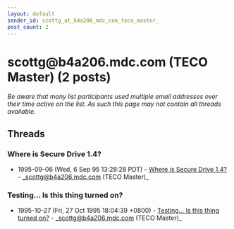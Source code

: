 ```yaml
---
layout: default
sender_id: scottg_at_b4a206_mdc_com_teco_master_
post_count: 2
---
```


# scottg<span>@</span>b4a206.mdc.com (TECO Master) (2 posts)

_Be aware that many list participants used multiple email addresses over their time active on the list. As such this page may not contain all threads available._

## Threads

### Where is Secure Drive 1.4?
+ 1995-09-06 (Wed, 6 Sep 95 13:28:28 PDT) - [Where is Secure Drive 1.4?](/archive/1995/09/83f88d27cb67e535a85eef84488e186758e595ca45be62eca5b1e17904f40879) - _scottg@b4a206.mdc.com (TECO Master)_

### Testing... Is this thing turned on?
+ 1995-10-27 (Fri, 27 Oct 1995 18:04:39 +0800) - [Testing... Is this thing turned on?](/archive/1995/10/910d9c6126c5086304e98486a252ac0413ce4cb4b7795769ddb26aa6fefe79e6) - _scottg@b4a206.mdc.com (TECO Master)_

